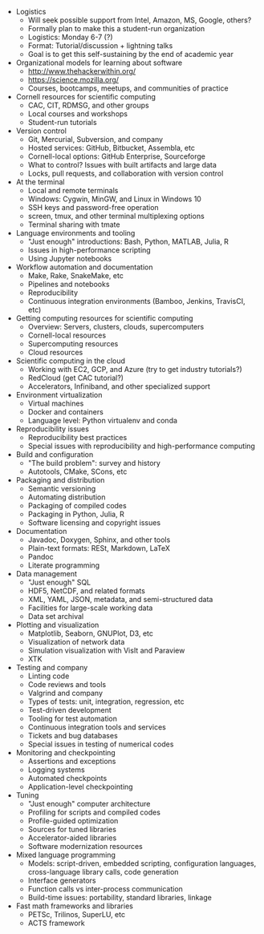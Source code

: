 - Logistics
  - Will seek possible support from Intel, Amazon, MS, Google, others?
  - Formally plan to make this a student-run organization
  - Logistics: Monday 6-7 (?)
  - Format: Tutorial/discussion + lightning talks
  - Goal is to get this self-sustaining by the end of academic year
- Organizational models for learning about software
  - <http://www.thehackerwithin.org/>
  - <https://science.mozilla.org/>
  - Courses, bootcamps, meetups, and communities of practice
- Cornell resources for scientific computing
  - CAC, CIT, RDMSG, and other groups
  - Local courses and workshops
  - Student-run tutorials
- Version control
  - Git, Mercurial, Subversion, and company
  - Hosted services: GitHub, Bitbucket, Assembla, etc
  - Cornell-local options: GitHub Enterprise, Sourceforge
  - What to control?  Issues with built artifacts and large data
  - Locks, pull requests, and collaboration with version control
- At the terminal
  - Local and remote terminals
  - Windows: Cygwin, MinGW, and Linux in Windows 10
  - SSH keys and password-free operation
  - screen, tmux, and other terminal multiplexing options
  - Terminal sharing with tmate
- Language environments and tooling
  - "Just enough" introductions: Bash, Python, MATLAB, Julia, R
  - Issues in high-performance scripting
  - Using Jupyter notebooks
- Workflow automation and documentation
  - Make, Rake, SnakeMake, etc
  - Pipelines and notebooks
  - Reproducibility
  - Continuous integration environments (Bamboo, Jenkins, TravisCI, etc)
- Getting computing resources for scientific computing
  - Overview: Servers, clusters, clouds, supercomputers
  - Cornell-local resources
  - Supercomputing resources
  - Cloud resources
- Scientific computing in the cloud
  - Working with EC2, GCP, and Azure (try to get industry tutorials?)
  - RedCloud (get CAC tutorial?)
  - Accelerators, Infiniband, and other specialized support
- Environment virtualization
  - Virtual machines
  - Docker and containers
  - Language level: Python virtualenv and conda
- Reproducibility issues
  - Reproducibility best practices
  - Special issues with reproducibility and high-performance computing
- Build and configuration
  - "The build problem": survey and history
  - Autotools, CMake, SCons, etc
- Packaging and distribution
  - Semantic versioning
  - Automating distribution
  - Packaging of compiled codes
  - Packaging in Python, Julia, R
  - Software licensing and copyright issues
- Documentation
  - Javadoc, Doxygen, Sphinx, and other tools
  - Plain-text formats: RESt, Markdown, LaTeX
  - Pandoc
  - Literate programming
- Data management
  - "Just enough" SQL
  - HDF5, NetCDF, and related formats
  - XML, YAML, JSON, metadata, and semi-structured data
  - Facilities for large-scale working data
  - Data set archival
- Plotting and visualization
  - Matplotlib, Seaborn, GNUPlot, D3, etc
  - Visualization of network data
  - Simulation visualization with VisIt and Paraview
  - XTK
- Testing and company
  - Linting code
  - Code reviews and tools
  - Valgrind and company
  - Types of tests: unit, integration, regression, etc
  - Test-driven development
  - Tooling for test automation
  - Continuous integration tools and services
  - Tickets and bug databases
  - Special issues in testing of numerical codes
- Monitoring and checkpointing
  - Assertions and exceptions
  - Logging systems
  - Automated checkpoints
  - Application-level checkpointing
- Tuning
  - "Just enough" computer architecture
  - Profiling for scripts and compiled codes
  - Profile-guided optimization
  - Sources for tuned libraries
  - Accelerator-aided libraries
  - Software modernization resources
- Mixed language programming
  - Models: script-driven, embedded scripting, configuration languages,
    cross-language library calls, code generation
  - Interface generators
  - Function calls vs inter-process communication
  - Build-time issues: portability, standard libraries, linkage
- Fast math frameworks and libraries
  - PETSc, Trilinos, SuperLU, etc
  - ACTS framework
